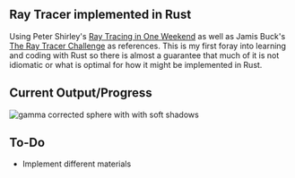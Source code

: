 ## Ray Tracer implemented in Rust

Using Peter Shirley's [Ray Tracing in One Weekend](https://raytracing.github.io/books/RayTracingInOneWeekend.html) as well as Jamis Buck's [The Ray Tracer Challenge](http://raytracerchallenge.com/) as references. This is my first foray into learning and coding with Rust so there is almost a guarantee that much of it is not idiomatic or what is optimal for how it might be implemented in Rust.

## Current Output/Progress
![gamma corrected sphere with with soft shadows](https://github.com/cshangjie/rust-ray-tracer/blob/main/data/gamma%20corrected%20diffuse%20material.png?raw=true)

## To-Do
* Implement different materials
